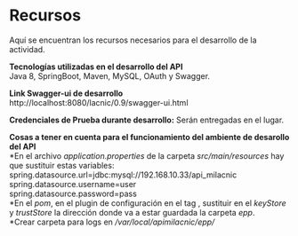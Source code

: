 # Recursos

Aquí se encuentran los recursos necesarios para el desarrollo de la actividad.

**Tecnologías utilizadas en el desarrollo del API**  
Java 8, SpringBoot, Maven, MySQL, OAuth y Swagger.  

**Link Swagger-ui de desarrollo**  
http://localhost:8080/lacnic/0.9/swagger-ui.html  

**Credenciales de Prueba durante desarrollo:**
Serán entregadas en el lugar.

**Cosas a tener en cuenta para el funcionamiento del ambiente de desarollo del API**  
*En el archivo *application.properties* de la carpeta *src/main/resources* hay que sustituir estas variables:  
spring.datasource.url=jdbc:mysql://192.168.10.33/api_milacnic   
spring.datasource.username=user   
spring.datasource.password=pass  
*En el *pom*, en el plugin de configuración en el tag *<jvmArguments>*, sustituir en el *keyStore* y *trustStore* la dirección donde va a estar guardada la carpeta *epp*.  
*Crear carpeta para logs en */var/local/apimilacnic/epp/*  

